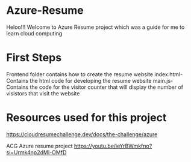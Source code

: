 # Azure-Resume
Heloo!!! Welcome to Azure Resume project which was a guide for me to learn cloud computing

# First Steps
Frontend folder contains how to create the resume website
    index.html- Contains the html code for developing the resume website
    main.js- Contains the code for the visitor counter that will display the number of visistors that visit the website

# Resources used for this project
https://cloudresumechallenge.dev/docs/the-challenge/azure

ACG Azure resume project https://youtu.be/ieYrBWmkfno?si=Urmk4np2dMI-OMfD 

